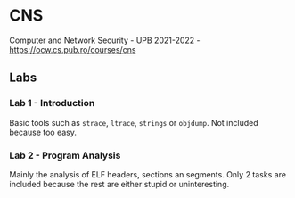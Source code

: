 # CNS
Computer and Network Security - UPB 2021-2022 - https://ocw.cs.pub.ro/courses/cns



## Labs
### Lab 1 - Introduction
Basic tools such as `strace`, `ltrace`, `strings` or `objdump`.
Not included because too easy.

### Lab 2 - Program Analysis
Mainly the analysis of ELF headers, sections an segments.
Only 2 tasks are included because the rest are either stupid or uninteresting.
